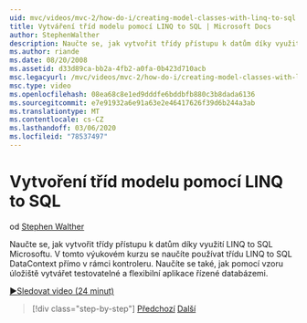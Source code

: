 ```yaml
---
uid: mvc/videos/mvc-2/how-do-i/creating-model-classes-with-linq-to-sql
title: Vytváření tříd modelu pomocí LINQ to SQL | Microsoft Docs
author: StephenWalther
description: Naučte se, jak vytvořit třídy přístupu k datům díky využití LINQ to SQL Microsoftu. V tomto výukovém kurzu se naučíte používat LINQ to SQL DataContext...
ms.author: riande
ms.date: 08/20/2008
ms.assetid: d33d89ca-bb2a-4fb2-a0fa-0b423d710acb
msc.legacyurl: /mvc/videos/mvc-2/how-do-i/creating-model-classes-with-linq-to-sql
msc.type: video
ms.openlocfilehash: 08ea68c8e1ed9dddfe6bddbfb880c3b8dada6136
ms.sourcegitcommit: e7e91932a6e91a63e2e46417626f39d6b244a3ab
ms.translationtype: MT
ms.contentlocale: cs-CZ
ms.lasthandoff: 03/06/2020
ms.locfileid: "78537497"
---
```

# <a name="creating-model-classes-with-linq-to-sql"></a>Vytvoření tříd modelu pomocí LINQ to SQL

od [Stephen Walther](https://github.com/StephenWalther)

Naučte se, jak vytvořit třídy přístupu k datům díky využití LINQ to SQL Microsoftu. V tomto výukovém kurzu se naučíte používat třídu LINQ to SQL DataContext přímo v rámci kontroleru. Naučíte se také, jak pomocí vzoru úložiště vytvářet testovatelné a flexibilní aplikace řízené databázemi.

[&#9654;Sledovat video (24 minut)](https://channel9.msdn.com/Blogs/ASP-NET-Site-Videos/creating-model-classes-with-linq-to-sql)

> [!div class="step-by-step"]
> [Předchozí](creating-custom-html-helpers.md)
> [Další](displaying-a-table-of-database-data.md)
